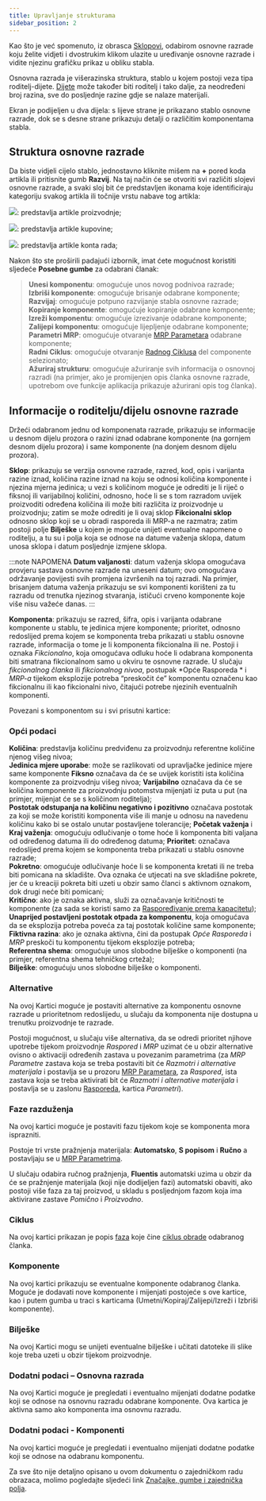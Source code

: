 ```yaml
---
title: Upravljanje strukturama 
sidebar_position: 2
---
```


Kao što je već spomenuto, iz obrasca [Sklopovi](/docs/erp-home/registers/production/bill-of-materials/search-and-insert-assemblies), odabirom osnovne razrade koju želite vidjeti i dvostrukim klikom ulazite u uređivanje osnovne razrade i vidite njezinu grafičku prikaz u obliku stabla.

Osnovna razrada je višerazinska struktura, stablo u kojem postoji veza tipa roditelj-dijete. [Dijete](/docs/guide/glossary/glossary-intro#a) može također biti roditelj i tako dalje, za neodređeni broj razina, sve do posljednje razine gdje se nalaze materijali.

Ekran je podijeljen u dva dijela: s lijeve strane je prikazano stablo osnovne razrade, dok se s desne strane prikazuju detalji o različitim komponentama stabla.


## Struktura osnovne razrade

Da biste vidjeli cijelo stablo, jednostavno kliknite mišem na **+** pored koda artikla ili pritisnite gumb **Razvij**. Na taj način će se otvoriti svi različiti slojevi osnovne razrade, a svaki sloj bit će predstavljen ikonama koje identificiraju kategoriju svakog artikla ili točnije vrstu nabave tog artikla:

![](/img/it-it/erp-home/registers/production/bill-of-materials/assemblies/structure-management/image02.png): predstavlja artikle proizvodnje;

![](/img/it-it/erp-home/registers/production/bill-of-materials/assemblies/structure-management/image03.png): predstavlja artikle kupovine;

![](/img/it-it/erp-home/registers/production/bill-of-materials/assemblies/structure-management/image04.png): predstavlja artikle konta rada;

Nakon što ste proširili padajući izbornik, imat ćete mogućnost koristiti sljedeće **Posebne gumbe** za odabrani članak:

> **Unesi komponentu**: omogućuje unos novog podnivoa razrade;  
> **Izbriši komponente**: omogućuje brisanje odabrane komponente;    
> **Razvijaj**: omogućuje potpuno razvijanje stabla osnovne razrade;     
> **Kopiranje komponente**: omogućuje kopiranje odabrane komponente;     
> **Izreži komponentu**: omogućuje izrezivanje odabrane komponente;     
> **Zalijepi komponentu**: omogućuje lijepljenje odabrane komponente;     
> **Parametri MRP**: omogućuje otvaranje [MRP Parametara](/docs/configurations/parameters/production/mrp-parameters/search-mrp-parameters) odabrane komponente;     
> **Radni Ciklus**: omogućuje otvaranje [Radnog Ciklusa](/docs/erp-home/registers/production/routes/new-route) del componente selezionato;       
> **Ažuriraj strukturu**: omogućuje ažuriranje svih informacija o osnovnoj razradi (na primjer, ako je promijenjen opis članka osnovne razrade, upotrebom ove funkcije aplikacija prikazuje ažurirani opis tog članka).


## Informacije o roditelju/dijelu osnovne razrade

Držeći odabranom jednu od komponenata razrade, prikazuju se informacije u desnom dijelu prozora o razini iznad odabrane komponente (na gornjem desnom dijelu prozora) i same komponente (na donjem desnom dijelu prozora).

**Sklop**: prikazuju se verzija osnovne razrade, razred, kod, opis i varijanta razine iznad, količina razine iznad na koju se odnosi količina komponente i njezina mjerna jedinica; u vezi s količinom moguće je odrediti je li riječ o fiksnoj ili varijabilnoj količini, odnosno, hoće li se s tom razradom uvijek proizvoditi određena količina ili može biti različita iz proizvodnje u proizvodnju; zatim se može odrediti je li ovaj sklop **Fikcionalni sklop** odnosno sklop koji se u obradi rasporeda ili MRP-a ne razmatra; zatim postoji polje **Bilješke** u kojem je moguće unijeti eventualne napomene o roditelju, a tu su i polja koja se odnose na datume važenja sklopa, datum unosa sklopa i datum posljednje izmjene sklopa.

:::note NAPOMENA
**Datum valjanosti**: datum važenja sklopa omogućava provjeru sastava osnovne razrade na uneseni datum; ovo omogućava održavanje povijesti svih promjena izvršenih na toj razradi. Na primjer, brisanjem datuma važenja prikazuju se svi komponenti korišteni za tu razradu od trenutka njezinog stvaranja, ističući crveno komponente koje više nisu važeće danas. 
:::

**Komponenta**: prikazuju se razred, šifra, opis i varijanta odabrane komponente u stablu, te jedinica mjere komponente; prioritet, odnosno redoslijed prema kojem se komponenta treba prikazati u stablu osnovne razrade, informacija o tome je li komponenta fikcionalna ili ne. Postoji i oznaka *Fikcionalno*, koja omogućava odluku hoće li odabrana komponenta biti smatrana fikcionalnom samo u okviru te osnovne razrade. U slučaju *fikcionalnog članka* ili *fikcionalnog nivoa*, postupak *Opće Rasporeda * i *MRP-a* tijekom eksplozije potreba “preskočit će” komponentu označenu kao fikcionalnu ili kao fikcionalni nivo, čitajući potrebe njezinih eventualnih komponenti.

Povezani s komponentom su i svi prisutni kartice:

### Opći podaci 

**Količina**: predstavlja količinu predviđenu za proizvodnju referentne količine njenog višeg nivoa;  
**Jedinica mjere uporabe**: može se razlikovati od upravljačke jedinice mjere same komponente **Fiksno** označava da će se uvijek koristiti ista količina komponente za proizvodnju višeg nivoa; **Varijabilno** označava da će se količina komponente za proizvodnju potomstva mijenjati iz puta u put (na primjer, mijenjat će se s količinom roditelja);  
**Postotak odstupanja na količinu negativno i pozitivno** označava postotak za koji se može koristiti komponenta više ili manje u odnosu na navedenu količinu kako bi se ostalo unutar postavljene tolerancije; 
**Početak važenja** i **Kraj važenja**: omogućuju odlučivanje o tome hoće li komponenta biti valjana od određenog datuma ili do određenog datuma;
**Prioritet**: označava redoslijed prema kojem se komponenta treba prikazati u stablu osnovne razrade;  
**Pokretno**: omogućuje odlučivanje hoće li se komponenta kretati ili ne treba biti pomicana na skladište. Ova oznaka će utjecati na sve skladišne pokrete, jer će u kreaciji pokreta biti uzeti u obzir samo članci s aktivnom oznakom, dok drugi neće biti pomicani;  
**Kritično**: ako je oznaka aktivna, služi za označavanje kritičnosti te komponente (za sada se koristi samo za [Raspoređivanje prema kapacitetu](/docs/planning/ms-master-scheduling/finite-capacityscheduling));          
**Unaprijed postavljeni postotak otpada za komponentu**, koja omogućava da se eksplozija potreba poveća za taj postotak količine same komponente;  
**Fiktivna razina**: ako je oznaka aktivna, čini da postupak *Opće Rasporeda* i *MRP* preskoči tu komponentu tijekom eksplozije potreba;  
**Referentna shema**: omogućuje unos slobodne bilješke o komponenti (na primjer, referentna shema tehničkog crteža);           
**Bilješke**: omogućuju unos slobodne bilješke o komponenti.

### Alternative

Na ovoj Kartici moguće je postaviti alternative za komponentu osnovne razrade u prioritetnom redoslijedu, u slučaju da komponenta nije dostupna u trenutku proizvodnje te razrade.

Postoji mogućnost, u slučaju više alternativa, da se odredi prioritet njihove upotrebe tijekom proizvodnje *Raspored* i *MRP* uzimat će u obzir alternative ovisno o aktivaciji određenih zastava u povezanim parametrima (za *MRP Parametre* zastava koja se treba postaviti bit će *Razmotri i alternative materijala* i postavlja se u prozoru [MRP Parametara](/docs/configurations/parameters/production/mrp-parameters/search-mrp-parameters), za *Raspored*, ista zastava koja se treba aktivirati bit će *Razmotri i alternative materijala* i postavlja se u zaslonu [Rasporeda](/docs/planning/ms-master-scheduling/general-schedule#parametri-di-schedulazione-generale), kartica *Parametri*).


### Faze razduženja

Na ovoj kartici moguće je postaviti fazu tijekom koje se komponenta mora isprazniti.

Postoje tri vrste pražnjenja materijala: **Automatsko**, **S popisom** i **Ručno** a postavljaju se u [MRP Parametrima](/docs/configurations/parameters/production/mrp-parameters/search-mrp-parameters).

U slučaju odabira ručnog pražnjenja, **Fluentis** automatski uzima u obzir da će se pražnjenje materijala (koji nije dodijeljen fazi) automatski obaviti, ako postoji više faza za taj proizvod, u skladu s posljednjom fazom koja ima aktivirane zastave *Pomično* i *Proizvodno*. 

### Ciklus

Na ovoj kartici prikazan je popis [faza](/docs/configurations/tables/production/standard-phases) koje čine [ciklus obrade](/docs/erp-home/registers/production/routes/new-route) odabranog članka.

### Komponente

Na ovoj kartici prikazuju se eventualne komponente odabranog članka. Moguće je dodavati nove komponente i mijenjati postojeće s ove kartice, kao i putem gumba u traci s karticama (Umetni/Kopiraj/Zalijepi/Izreži i Izbriši komponente).

### Bilješke

Na ovoj Kartici mogu se unijeti eventualne bilješke i učitati datoteke ili slike koje treba uzeti u obzir tijekom proizvodnje.

### Dodatni podaci – Osnovna razrada

Na ovoj Kartici moguće je pregledati i eventualno mijenjati dodatne podatke koji se odnose na osnovnu razradu odabrane komponente. Ova kartica je aktivna samo ako komponenta ima osnovnu razradu.

### Dodatni podaci  - Komponenti 

Na ovoj kartici moguće je pregledati i eventualno mijenjati dodatne podatke koji se odnose na odabranu komponentu. 

Za sve što nije detaljno opisano u ovom dokumentu o zajedničkom radu obrazaca, molimo pogledajte sljedeći link [Značajke, gumbe i zajednička polja](/docs/guide/common).